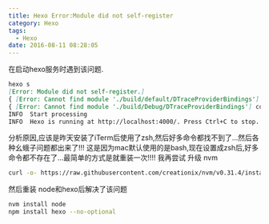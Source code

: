```yaml
---
title: Hexo Error:Module did not self-register
category: Hexo
tags:
  - Hexo
date: 2016-08-11 08:28:05
---
```

在启动hexo服务时遇到该问题.
```markdown
hexo s
[Error: Module did not self-register.]
{ [Error: Cannot find module './build/default/DTraceProviderBindings'] code:'MODULE_NOT_FOUND' }
{ [Error: Cannot find module './build/Debug/DTraceProviderBindings'] code:'MODULE_NOT_FOUND' }
INFO  Start processing
INFO  Hexo is running at http://localhost:4000/. Press Ctrl+C to stop.
```
分析原因,应该是昨天安装了iTerm后使用了zsh,然后好多命令都找不到了...然后各种幺蛾子问题都出来了!!!
这是因为mac默认使用的是bash,现在设置成zsh后,好多命令都不存在了...最简单的方式是就重装一次!!!!
我再尝试 升级 nvm
```bash
curl -o- https://raw.githubusercontent.com/creationix/nvm/v0.31.4/install.sh | bash
```
然后重装 node和hexo后解决了该问题
```bash
nvm install node
npm install hexo --no-optional
```
